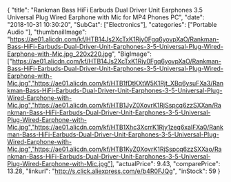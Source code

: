 {
	"title": "Rankman Bass HiFi Earbuds Dual Driver Unit Earphones 3.5 Universal Plug Wired Earphone with Mic for MP4 Phones PC",
	"date": "2018-10-31 10:30:20",
	"SubCat": ["Electronics"],
	"categories": ["Portable Audio "],
	"thumbnailImage": "https://ae01.alicdn.com/kf/HTB14Js2XcTxK1Rjy0Fgq6yovpXaO/Rankman-Bass-HiFi-Earbuds-Dual-Driver-Unit-Earphones-3-5-Universal-Plug-Wired-Earphone-with-Mic.jpg_220x220.jpg",
	"BigImage": ["https://ae01.alicdn.com/kf/HTB14Js2XcTxK1Rjy0Fgq6yovpXaO/Rankman-Bass-HiFi-Earbuds-Dual-Driver-Unit-Earphones-3-5-Universal-Plug-Wired-Earphone-with-Mic.jpg","https://ae01.alicdn.com/kf/HTB1fDtKXtW5K1Rjt_XBq6ysuFXa3/Rankman-Bass-HiFi-Earbuds-Dual-Driver-Unit-Earphones-3-5-Universal-Plug-Wired-Earphone-with-Mic.jpg","https://ae01.alicdn.com/kf/HTB1JyZ0XovrK1RjSspcq6zzSXXan/Rankman-Bass-HiFi-Earbuds-Dual-Driver-Unit-Earphones-3-5-Universal-Plug-Wired-Earphone-with-Mic.jpg","https://ae01.alicdn.com/kf/HTB1Xhc3XcrrK1Rjy1zeq6xalFXa0/Rankman-Bass-HiFi-Earbuds-Dual-Driver-Unit-Earphones-3-5-Universal-Plug-Wired-Earphone-with-Mic.jpg","https://ae01.alicdn.com/kf/HTB1KyZ0XovrK1RjSspcq6zzSXXao/Rankman-Bass-HiFi-Earbuds-Dual-Driver-Unit-Earphones-3-5-Universal-Plug-Wired-Earphone-with-Mic.jpg"],
	"actualPrice": 9.43,
	"comparePrice": 13.28,
	"linkurl": "http://s.click.aliexpress.com/e/b4R0FJQg",
	"inStock": 59
}
